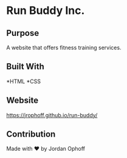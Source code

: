 # Run Buddy Inc.

## Purpose
A website that offers fitness training services.

## Built With
*HTML
*CSS

## Website
https://jrophoff.github.io/run-buddy/

## Contribution
Made with ❤️ by Jordan Ophoff

